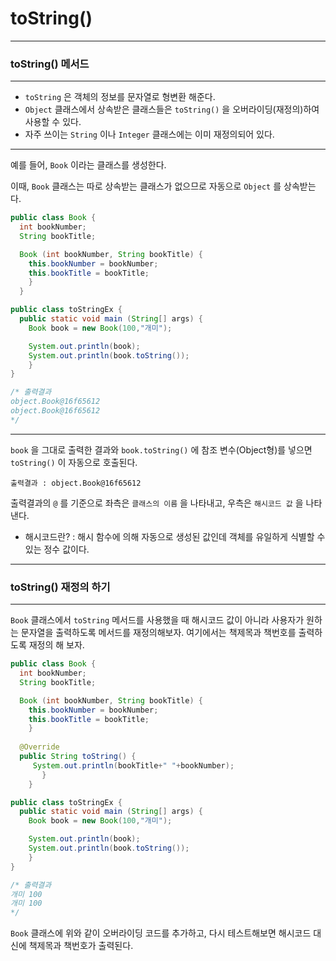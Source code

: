 # toString()
---
### toString() 메서드 
---
- `toString` 은 객체의 정보를 문자열로 형변환 해준다. 
- `Object` 클래스에서 상속받은 클래스들은 `toString()` 을 오버라이딩(재정의)하여 사용할 수 있다. 
- 자주 쓰이는 `String` 이나 `Integer` 클래스에는 이미 재정의되어 있다.
--- 
예를 들어, `Book` 이라는 클래스를 생성한다.

이때, `Book` 클래스는 따로 상속받는 클래스가 없으므로 자동으로 `Object` 를 상속받는다. 
```java
public class Book {
  int bookNumber;
  String bookTitle;

  Book (int bookNumber, String bookTitle) {
    this.bookNumber = bookNumber;
    this.bookTitle = bookTitle;
    }
  }

public class toStringEx {
  public static void main (String[] args) {
    Book book = new Book(100,"개미");

    System.out.println(book);
    System.out.println(book.toString());
    }
}

/* 출력결과
object.Book@16f65612
object.Book@16f65612
*/
```
---
`book` 을 그대로 출력한 결과와 `book.toString()` 에 참조 변수(Object형)를 넣으면 `toString()` 이 자동으로 호출된다.

    출력결과 : object.Book@16f65612
출력결과의 `@` 를 기준으로 좌측은 `클래스의 이름` 을 나타내고, 우측은 `해시코드 값` 을 나타낸다. 
- 해시코드란? : 해시 함수에 의해 자동으로 생성된 값인데 객체를 유일하게 식별할 수 있는 정수 값이다. 
---
### toString() 재정의 하기
---
`Book` 클래스에서 `toString` 메서드를 사용했을 때 해시코드 값이 아니라 사용자가 원하는 문자열을 출력하도록 메서드를 재정의해보자.
여기에서는 책제목과 책번호를 출력하도록 재정의 해 보자.
```java
public class Book {
  int bookNumber;
  String bookTitle;

  Book (int bookNumber, String bookTitle) {
    this.bookNumber = bookNumber;
    this.bookTitle = bookTitle;
    }
    
  @Override
  public String toString() {
     System.out.println(bookTitle+" "+bookNumber);
       }
    }

public class toStringEx {
  public static void main (String[] args) {
    Book book = new Book(100,"개미");

    System.out.println(book);
    System.out.println(book.toString());
    }
}

/* 출력결과
개미 100
개미 100
*/
```
`Book` 클래스에 위와 같이 오버라이딩 코드를 추가하고, 다시 테스트해보면 해시코드 대신에 책제목과 책번호가 출력된다.